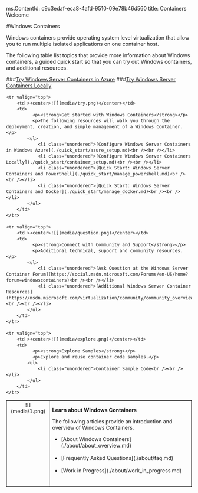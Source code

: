 ms.ContentId: c9c3edaf-eca8-4afd-9510-09e78b46d560
title: Containers Welcome

#Windows Containers

Windows containers provide operating system level virtualization that allow you to run multiple isolated applications on one container host.

The following table list topics that provide more information about Windows containers, a guided quick start so that you can try out Windows containers, and additional resources.

###[Try Windows Server Containers in Azure](./quick_start/azure_setup.md)
###[Try Windows Server Containers Locally](./quick_start/container_setup.md)

<table border="1" style="background-color:FFFFCC;border-collapse:collapse;border:1px solid FFCC00;color:000000;width:100%" cellpadding="15" cellspacing="3">
	<tr valign="top">
		<td ><center>![](media/1.png)</center></td>
		<td valign="top">		
              	<p><strong>Learn about Windows Containers</strong></p>
              	<p>The following articles provide an introduction and overview of Windows Containers.</p>
			<ul>
				<li class="unordered">[About Windows Containers](./about/about_overview.md)<br /><br /></li>
				<li class="unordered">[Frequently Asked Questions](./about/faq.md)<br /><br /></li>
				<li class="unordered">[Work in Progress](./about/work_in_progress.md)<br /><br /></li>
			</ul>	
		</td>
	</tr>
	
	<tr valign="top">
		<td ><center>![](media/try.png)</center></td>
		<td>		
              <p><strong>Get started with Windows Containers</strong></p>
              <p>The following resources will walk you through the deployment, creation, and simple management of a Windows Container.</p>
			<ul>
			  	<li class="unordered">[Configure Windows Server Containers in Windows Azure](./quick_start/azure_setup.md)<br /><br /></li>
				<li class="unordered">[Configure Windows Server Containers Locally](./quick_start/container_setup.md)<br /><br /></li>
                <li class="unordered">[Quick Start: Windows Server Containers and PowerShell](./quick_start/manage_powershell.md)<br /><br /></li>
				<li class="unordered">[Quick Start: Windows Server Containers and Docker](./quick_start/manage_docker.md)<br /><br /></li>		
			</ul>
		</td>
	</tr>
	
	<tr valign="top">
		<td ><center>![](media/question.png)</center></td>
		<td>		
              <p><strong>Connect with Community and Support</strong></p>
              <p>Additional technical, support and community resources.</p>
 			<ul>
				<li class="unordered">[Ask Question at the Windows Server Container Forum](https://social.msdn.microsoft.com/Forums/en-US/home?forum=windowscontainers)<br /><br /></li>
				<li class="unordered">[Additional Windows Server Container Resources](https://msdn.microsoft.com/virtualization/community/community_overview)<br /><br /></li>
			</ul>
		</td>
	</tr>	
	
	<tr valign="top">
		<td ><center>![](media/explore.png)</center></td>
		<td>		
              <p><strong>Explore Samples</strong></p>
              <p>Explore and reuse container code samples.</p>
			<ul>
				<li class="unordered">Container Sample Code<br /><br /></li>
			</ul>
		</td>
	</tr>
	
</table>
